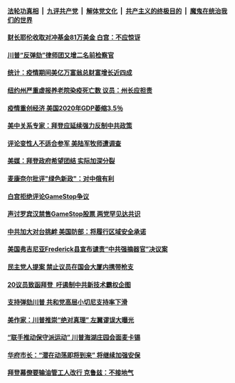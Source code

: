 

####  [法轮功真相](../../../../basic/blob/master/README.md?t=01300531) &nbsp;|&nbsp; [九评共产党](../../../../9ping.md/blob/master/README.md?t=01300531) &nbsp;|&nbsp; [解体党文化](../../../../jtdwh.md/blob/master/README.md?t=01300531)  &nbsp;|&nbsp; [共产主义的终极目的](../../../../gczydzjmd.md/blob/master/README.md?t=01300531) &nbsp;|&nbsp; [魔鬼在统治我们的世界](../../../../mgztzwmdsj.md/blob/master/README.md?t=01300531) 

#### [财长耶伦收取对冲基金81万美金 白宫：不应惊讶](../pages/soh6/469163.md?t=01300531) 
#### [川普“反弹劾”律师团又增二名前检察官](../pages/soh6/469106.md?t=01300531) 
#### [统计：疫情期间美亿万富翁总财富增长近四成](../pages/soh6/469145.md?t=01300531) 
#### [纽约州严重虚报养老院染疫死亡数 议员：州长应担责](../pages/soh6/469103.md?t=01300531) 
#### [疫情重创经济 美国2020年GDP萎缩3.5％](../pages/soh6/469109.md?t=01300531) 
#### [美中关系专家：拜登应延续强力反制中共政策](../pages/soh6/469091.md?t=01300531) 
#### [评论变性人不适合参军 美陆军牧师遭调查](../pages/soh6/469094.md?t=01300531) 
#### [美媒：拜登政府希望团结 实际加深分裂](../pages/soh6/469085.md?t=01300531) 
#### [麦康奈尔批评"绿色新政"：对中俄有利](../pages/soh6/469040.md?t=01300531) 
#### [白宫拒绝评论GameStop争议](../pages/soh6/469058.md?t=01300531) 
#### [声讨罗宾汉禁售GameStop股票 两党罕见达共识](../pages/soh6/469052.md?t=01300531) 
#### [中共加大对台挑衅 美国防部：将履行区域安全承诺](../pages/soh6/468950.md?t=01300531) 
#### [美国弗吉尼亚Frederick县宣布谴责“中共强摘器官”决议案  ](../pages/soh6/468929.md?t=01300531) 
#### [民主党人提案 禁止议员在国会大厦内携带枪支](../pages/soh6/468911.md?t=01300531) 
#### [20议员致函拜登  吁遏制中共新技术霸权企图](../pages/soh6/468782.md?t=01300531) 
#### [支持弹劾川普 共和党高层小切尼支持率下滑](../pages/soh6/468839.md?t=01300531) 
#### [美作家：川普推崇“绝对真理” 左翼谬误大曝光](../pages/soh6/468833.md?t=01300531) 
#### [“联手推动保守派运动” 川普海湖庄园会面麦卡锡](../pages/soh6/468818.md?t=01300531) 
#### [华府市长：“潜在动荡即将到来” 将继续加强安保](../pages/soh6/468824.md?t=01300531) 
#### [拜登幕僚要输油管工人改行 克鲁兹：不接地气](../pages/soh6/468815.md?t=01300531) 
